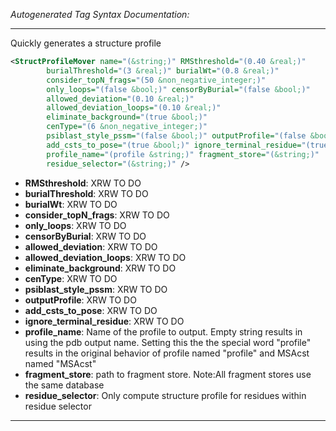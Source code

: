 <!-- THIS IS AN AUTOGENERATED FILE: Don't edit it directly, instead change the schema definition in the code itself. -->

_Autogenerated Tag Syntax Documentation:_

---
Quickly generates a structure profile

```xml
<StructProfileMover name="(&string;)" RMSthreshold="(0.40 &real;)"
        burialThreshold="(3 &real;)" burialWt="(0.8 &real;)"
        consider_topN_frags="(50 &non_negative_integer;)"
        only_loops="(false &bool;)" censorByBurial="(false &bool;)"
        allowed_deviation="(0.10 &real;)"
        allowed_deviation_loops="(0.10 &real;)"
        eliminate_background="(true &bool;)"
        cenType="(6 &non_negative_integer;)"
        psiblast_style_pssm="(false &bool;)" outputProfile="(false &bool;)"
        add_csts_to_pose="(true &bool;)" ignore_terminal_residue="(true &bool;)"
        profile_name="(profile &string;)" fragment_store="(&string;)"
        residue_selector="(&string;)" />
```

-   **RMSthreshold**: XRW TO DO
-   **burialThreshold**: XRW TO DO
-   **burialWt**: XRW TO DO
-   **consider_topN_frags**: XRW TO DO
-   **only_loops**: XRW TO DO
-   **censorByBurial**: XRW TO DO
-   **allowed_deviation**: XRW TO DO
-   **allowed_deviation_loops**: XRW TO DO
-   **eliminate_background**: XRW TO DO
-   **cenType**: XRW TO DO
-   **psiblast_style_pssm**: XRW TO DO
-   **outputProfile**: XRW TO DO
-   **add_csts_to_pose**: XRW TO DO
-   **ignore_terminal_residue**: XRW TO DO
-   **profile_name**: Name of the profile to output. Empty string results in using the pdb output name. Setting this the the special word "profile" results in the original behavior of profile named "profile" and MSAcst named "MSAcst"
-   **fragment_store**: path to fragment store. Note:All fragment stores use the same database
-   **residue_selector**: Only compute structure profile for residues within residue selector

---
